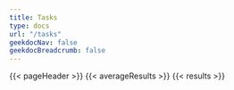 ```yaml
---
title: Tasks
type: docs
url: "/tasks"
geekdocNav: false
geekdocBreadcrumb: false
---
```


{{< pageHeader >}}
{{< averageResults >}}
{{< results >}}
